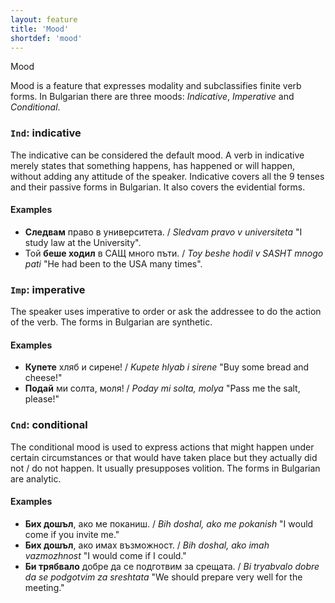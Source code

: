 ```yaml
---
layout: feature
title: 'Mood'
shortdef: 'mood'
---
```


Mood

Mood is a feature that expresses modality and subclassifies finite
verb forms.
In Bulgarian there are three moods: _Indicative_, _Imperative_ and _Conditional_.

### `Ind`: indicative

The indicative can be considered the default mood. A verb in
indicative merely states that something happens, has happened or will
happen, without adding any attitude of the speaker. Indicative covers all the 9 tenses
and their passive forms in Bulgarian. It also covers the evidential forms.

#### Examples

- <b>Следвам</b> право в университета. / _Sledvam pravo v universiteta_ "I study law at the University".
- Той <b>беше ходил</b> в САЩ много пъти. / _Toy beshe hodil v SASHT mnogo pati_ "He had been to the USA many times".

### `Imp`: imperative

The speaker uses imperative to order or ask the addressee to do the
action of the verb. The forms in Bulgarian are synthetic.

#### Examples

- <b>Купете</b> хляб и сирене! / _Kupete hlyab i sirene_ "Buy some bread and cheese!"
- <b>Подай</b> ми солта, моля! / _Poday mi solta, molya_ "Pass me the salt, please!"


### `Cnd`: conditional

The conditional mood is used to express actions that might happen under certain
circumstances or that would have taken place but they actually did not / do not
happen. It usually presupposes volition. The forms in Bulgarian are analytic.

#### Examples

- <b>Бих дошъл</b>, ако ме поканиш. / _Bih doshal, ako me pokanish_ "I would come if you invite me."
- <b>Бих дошъл</b>, ако имах възможност. / _Bih doshal, ako imah vazmozhnost_ "I would come if I could."
- <b>Би трябвало</b> добре да се подготвим за срещата. / _Bi tryabvalo dobre da se podgotvim za sreshtata_ "We should prepare very well for the meeting." 

